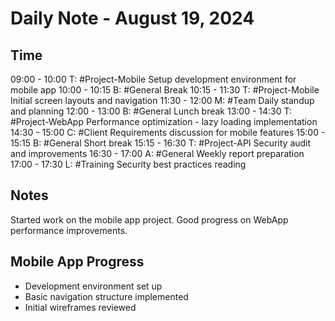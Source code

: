 # Daily Note - August 19, 2024

## Time

09:00 - 10:00 T: #Project-Mobile Setup development environment for mobile app
10:00 - 10:15 B: #General Break
10:15 - 11:30 T: #Project-Mobile Initial screen layouts and navigation
11:30 - 12:00 M: #Team Daily standup and planning
12:00 - 13:00 B: #General Lunch break
13:00 - 14:30 T: #Project-WebApp Performance optimization - lazy loading implementation
14:30 - 15:00 C: #Client Requirements discussion for mobile features
15:00 - 15:15 B: #General Short break
15:15 - 16:30 T: #Project-API Security audit and improvements
16:30 - 17:00 A: #General Weekly report preparation
17:00 - 17:30 L: #Training Security best practices reading

## Notes

Started work on the mobile app project. Good progress on WebApp performance improvements.

## Mobile App Progress

- Development environment set up
- Basic navigation structure implemented
- Initial wireframes reviewed
